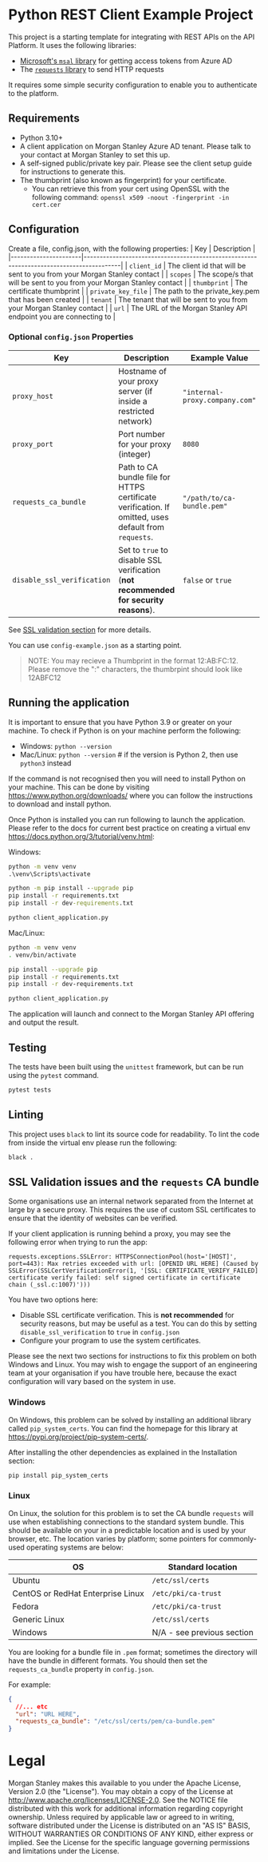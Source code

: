 # Python REST Client Example Project
This project is a starting template for integrating with REST APIs on the API Platform.
It uses the following libraries: 
- [Microsoft's `msal` library](https://github.com/AzureAD/microsoft-authentication-library-for-python) for getting access tokens from Azure AD
- The [`requests` library](https://pypi.org/project/requests/) to send HTTP requests

It requires some simple security configuration to enable you to authenticate to the platform.

## Requirements
- Python 3.10+
- A client application on Morgan Stanley Azure AD tenant. Please talk to your contact at Morgan Stanley to set this up.
- A self-signed public/private key pair. Please see the client setup guide for instructions to generate this.
- The thumbprint (also known as fingerprint) for your certificate. 
  - You can retrieve this from your cert using OpenSSL with the following command: `openssl x509 -noout -fingerprint -in cert.cer`

## Configuration
Create a file, config.json, with the following properties:
| Key                  | Description                                                                             |
|----------------------|-----------------------------------------------------------------------------------------|
| `client_id`          | The client id that will be sent to you from your Morgan Stanley contact                 |
| `scopes`             | The scope/s that will be sent to you from your Morgan Stanley contact                   |
| `thumbprint`         | The certificate thumbprint                                                              |
| `private_key_file`   | The path to the private_key.pem that has been created                                   |
| `tenant`             | The tenant that will be sent to you from your Morgan Stanley contact                    |
| `url`                | The URL of the Morgan Stanley API endpoint you are connecting to                        |

### Optional `config.json` Properties

| Key                     | Description                                                                                          | Example Value                        |
|-------------------------|------------------------------------------------------------------------------------------------------|--------------------------------------|
| `proxy_host`            | Hostname of your proxy server (if inside a restricted network)                                       | `"internal-proxy.company.com"`       |
| `proxy_port`            | Port number for your proxy (integer)                                                                 | `8080`                               |
| `requests_ca_bundle`    | Path to CA bundle file for HTTPS certificate verification. If omitted, uses default from `requests`. | `"/path/to/ca-bundle.pem"`           |
| `disable_ssl_verification` | Set to `true` to disable SSL verification (**not recommended for security reasons**).             | `false` or `true`                    |

See [SSL validation section](#ssl-validation-issues-and-the-requests-ca-bundle) for more details.

You can use `config-example.json` as a starting point.

> NOTE: You may recieve a Thumbprint in the format 12:AB:FC:12. Please remove the ":" characters, the thumbrpint should look like 12ABFC12

## Running the application
It is important to ensure that you have Python 3.9 or greater on your machine. To check if Python is on your machine perform the following:

* Windows: `python --version`
* Mac/Linux: `python --version` # if the version is Python 2, then use `python3` instead

If the command is not recognised then you will need to install Python on your machine. 
This can be done by visiting <https://www.python.org/downloads/> where you can follow the instructions to download and install python.

Once Python is installed you can run following to launch the application. Please refer to the docs for current best practice on creating a virtual env https://docs.python.org/3/tutorial/venv.html:

Windows:    
```cmd
python -m venv venv
.\venv\Scripts\activate

python -m pip install --upgrade pip
pip install -r requirements.txt
pip install -r dev-requirements.txt

python client_application.py
```

Mac/Linux:   
```bash
python -m venv venv
. venv/bin/activate

pip install --upgrade pip
pip install -r requirements.txt
pip install -r dev-requirements.txt

python client_application.py
```

The application will launch and connect to the Morgan Stanley API offering and output the result.

## Testing
The tests have been built using the `unittest` framework, but can be run using the `pytest` command.
```bash
pytest tests
```

## Linting
This project uses `black` to lint its source code for readability. 
To lint the code from inside the virtual env please run the following:

```bash
black .
```

## SSL Validation issues and the `requests` CA bundle
Some organisations use an internal network separated from the Internet at large by a secure proxy. 
This requires the use of custom SSL certificates to ensure that the identity of websites can be verified.

If your client application is running behind a proxy, you may see the following error when trying to run the app:

```log
requests.exceptions.SSLError: HTTPSConnectionPool(host='[HOST]', port=443): Max retries exceeded with url: [OPENID URL HERE] (Caused by SSLError(SSLCertVerificationError(1, '[SSL: CERTIFICATE_VERIFY_FAILED] certificate verify failed: self signed certificate in certificate chain (_ssl.c:1007)')))
```

You have two options here:
- Disable SSL certificate verification. This is **not recommended** for security reasons, but may be useful as a test. You can do this by setting `disable_ssl_verification` to `true` in `config.json`
- Configure your program to use the system certificates.

Please see the next two sections for instructions to fix this problem on both Windows and Linux.
You may wish to engage the support of an engineering team at your organisation if you have trouble here, because the exact configuration will vary based on the system in use.

### Windows
On Windows, this problem can be solved by installing an additional library called `pip_system_certs`. 
You can find the homepage for this library at <https://pypi.org/project/pip-system-certs/>.

After installing the other dependencies as explained in the Installation section:

```cmd
pip install pip_system_certs
```

### Linux 

On Linux, the solution for this problem is to set the CA bundle `requests` will use when establishing connections to the standard system bundle.
This should be available on your in a predictable location and is used by your browser, etc. 
The location varies by platform; some pointers for commonly-used operating systems are below:

| OS | Standard location |
| --- | ---- |
| Ubuntu | `/etc/ssl/certs` |
| CentOS or RedHat Enterprise Linux |  `/etc/pki/ca-trust` |
| Fedora | `/etc/pki/ca-trust` |
| Generic Linux | `/etc/ssl/certs` | 
| Windows | N/A - see previous section |

You are looking for a bundle file in `.pem` format; sometimes the directory will have the bundle in different formats. 
You should then set the `requests_ca_bundle` property in `config.json`. 

For example:

```json
{
  //... etc
  "url": "URL HERE",
  "requests_ca_bundle": "/etc/ssl/certs/pem/ca-bundle.pem"
}
```



# Legal

Morgan Stanley makes this available to you under the Apache License, Version 2.0 (the "License"). You may obtain a copy of the License at http://www.apache.org/licenses/LICENSE-2.0. 
See the NOTICE file distributed with this work for additional information regarding copyright ownership.
Unless required by applicable law or agreed to in writing, software distributed under the License is distributed on an "AS IS" BASIS, WITHOUT WARRANTIES OR CONDITIONS OF ANY KIND, either express or implied. 
See the License for the specific language governing permissions and limitations under the License.